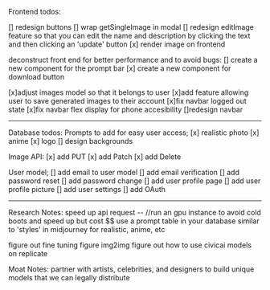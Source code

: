 Frontend todos:

[] redesign buttons
[] wrap getSingleImage in modal
[] redesign editImage feature so that you can edit the name and description by clicking the text and then clicking an 'update' button
[x] render image on frontend

deconstruct front end for better performance and to avoid bugs:
[] create a new component for the prompt bar
[x] create a new component for download button

[x]adjust images model so that it belongs to user
[x]add feature allowing user to save generated images to their account
[x]fix navbar logged out state
[x]fix navbar flex display for phone accesibility
[]redesign navbar

--------------------------------------------------------------------------------

Database todos:
Prompts to add for easy user access;
[x] realistic photo
[x] anime
[x] logo
[] design backgrounds

Image API:
[x] add PUT
[x] add Patch
[x] add Delete

User model;
[] add email to user model
[] add email verification
[] add password reset
[] add password change
[] add user profile page
[] add user profile picture
[] add user settings
[] add OAuth

--------------------------------------------------------------------------------

Research Notes:
 speed up api request -- //run an gpu instance to avoid cold boots and speed up but cost $$
 use a prompt table in your database similar to 'styles' in midjourney for realistic, anime, etc

figure out fine tuning
figure img2img
figure out how to use civicai models on replicate


Moat Notes:
partner with artists, celebrities, and designers to build unique models that we can legally distribute